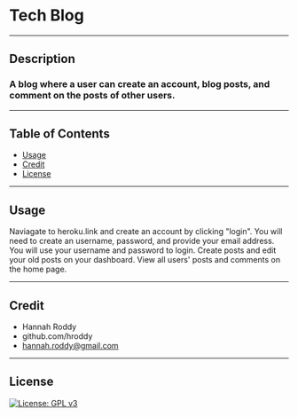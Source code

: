 # Tech Blog

  ----
## Description
### A blog where a user can create an account, blog posts, and comment on the posts of other users.

----

## Table of Contents

  *  [Usage](#usage)
  *  [Credit](#credit)
  *  [License](#license)


----

## Usage
Naviagate to heroku.link and create an account by clicking "login". You will need to create an username, password, and provide your email address. You will use your username and password to login. Create posts and edit your old posts on your dashboard. View all users' posts and comments on the home page.

----

## Credit
*  Hannah Roddy
*  github.com/hroddy
*  hannah.roddy@gmail.com


----

## License
[![License: GPL v3](https://img.shields.io/badge/License-GPLv3-blue.svg)](https://www.gnu.org/licenses/gpl-3.0)
